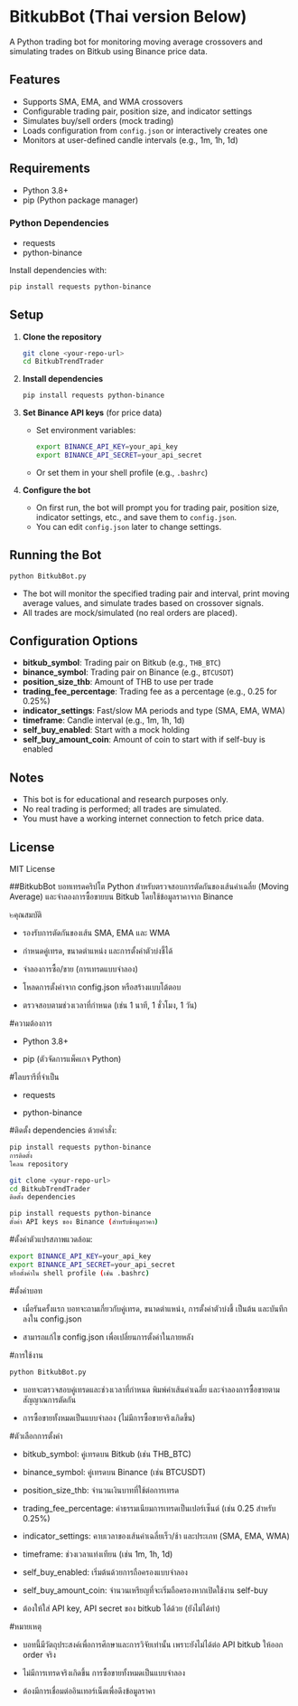 # BitkubBot (Thai version Below)

A Python trading bot for monitoring moving average crossovers and simulating trades on Bitkub using Binance price data.

## Features
- Supports SMA, EMA, and WMA crossovers
- Configurable trading pair, position size, and indicator settings
- Simulates buy/sell orders (mock trading)
- Loads configuration from `config.json` or interactively creates one
- Monitors at user-defined candle intervals (e.g., 1m, 1h, 1d)

## Requirements
- Python 3.8+
- pip (Python package manager)

### Python Dependencies
- requests
- python-binance

Install dependencies with:
```bash
pip install requests python-binance
```

## Setup
1. **Clone the repository**
   ```bash
   git clone <your-repo-url>
   cd BitkubTrendTrader
   ```
2. **Install dependencies**
   ```bash
   pip install requests python-binance
   ```
3. **Set Binance API keys** (for price data)
   - Set environment variables:
     ```bash
     export BINANCE_API_KEY=your_api_key
     export BINANCE_API_SECRET=your_api_secret
     ```
   - Or set them in your shell profile (e.g., `.bashrc`)

4. **Configure the bot**
   - On first run, the bot will prompt you for trading pair, position size, indicator settings, etc., and save them to `config.json`.
   - You can edit `config.json` later to change settings.

## Running the Bot

```bash
python BitkubBot.py
```

- The bot will monitor the specified trading pair and interval, print moving average values, and simulate trades based on crossover signals.
- All trades are mock/simulated (no real orders are placed).

## Configuration Options
- **bitkub_symbol**: Trading pair on Bitkub (e.g., `THB_BTC`)
- **binance_symbol**: Trading pair on Binance (e.g., `BTCUSDT`)
- **position_size_thb**: Amount of THB to use per trade
- **trading_fee_percentage**: Trading fee as a percentage (e.g., 0.25 for 0.25%)
- **indicator_settings**: Fast/slow MA periods and type (SMA, EMA, WMA)
- **timeframe**: Candle interval (e.g., 1m, 1h, 1d)
- **self_buy_enabled**: Start with a mock holding
- **self_buy_amount_coin**: Amount of coin to start with if self-buy is enabled

## Notes
- This bot is for educational and research purposes only.
- No real trading is performed; all trades are simulated.
- You must have a working internet connection to fetch price data.

## License
MIT License

##BitkubBot
บอทเทรดคริปโต Python สำหรับตรวจสอบการตัดกันของเส้นค่าเฉลี่ย (Moving Average) และจำลองการซื้อขายบน Bitkub โดยใช้ข้อมูลราคาจาก Binance

๒คุณสมบัติ
- รองรับการตัดกันของเส้น SMA, EMA และ WMA

- กำหนดคู่เทรด, ขนาดตำแหน่ง และการตั้งค่าตัวบ่งชี้ได้

- จำลองการซื้อ/ขาย (การเทรดแบบจำลอง)

- โหลดการตั้งค่าจาก config.json หรือสร้างแบบโต้ตอบ

- ตรวจสอบตามช่วงเวลาที่กำหนด (เช่น 1 นาที, 1 ชั่วโมง, 1 วัน)

#ความต้องการ
- Python 3.8+

- pip (ตัวจัดการแพ็คเกจ Python)

#ไลบรารีที่จำเป็น
- requests

- python-binance

#ติดตั้ง dependencies ด้วยคำสั่ง:

```bash
pip install requests python-binance
การติดตั้ง
โคลน repository
```
```bash
git clone <your-repo-url>
cd BitkubTrendTrader
ติดตั้ง dependencies
```
```bash
pip install requests python-binance
ตั้งค่า API keys ของ Binance (สำหรับข้อมูลราคา)
```
#ตั้งค่าตัวแปรสภาพแวดล้อม:

```bash
export BINANCE_API_KEY=your_api_key
export BINANCE_API_SECRET=your_api_secret
หรือตั้งค่าใน shell profile (เช่น .bashrc)
```
#ตั้งค่าบอท

- เมื่อรันครั้งแรก บอทจะถามเกี่ยวกับคู่เทรด, ขนาดตำแหน่ง, การตั้งค่าตัวบ่งชี้ เป็นต้น และบันทึกลงใน config.json

- สามารถแก้ไข config.json เพื่อเปลี่ยนการตั้งค่าในภายหลัง

#การใช้งาน
```bash
python BitkubBot.py
```
- บอทจะตรวจสอบคู่เทรดและช่วงเวลาที่กำหนด พิมพ์ค่าเส้นค่าเฉลี่ย และจำลองการซื้อขายตามสัญญาณการตัดกัน

- การซื้อขายทั้งหมดเป็นแบบจำลอง (ไม่มีการซื้อขายจริงเกิดขึ้น)

#ตัวเลือกการตั้งค่า
- bitkub_symbol: คู่เทรดบน Bitkub (เช่น THB_BTC)

- binance_symbol: คู่เทรดบน Binance (เช่น BTCUSDT)

- position_size_thb: จำนวนเงินบาทที่ใช้ต่อการเทรด

- trading_fee_percentage: ค่าธรรมเนียมการเทรดเป็นเปอร์เซ็นต์ (เช่น 0.25 สำหรับ 0.25%)

- indicator_settings: คาบเวลาของเส้นค่าเฉลี่ยเร็ว/ช้า และประเภท (SMA, EMA, WMA)

- timeframe: ช่วงเวลาแท่งเทียน (เช่น 1m, 1h, 1d)

- self_buy_enabled: เริ่มต้นด้วยการถือครองแบบจำลอง

- self_buy_amount_coin: จำนวนเหรียญที่จะเริ่มถือครองหากเปิดใช้งาน self-buy

- ต้องให้ใส่ API key, API secret ของ bitkub ได้ด้วย (ยังไม่ได้ทำ)

#หมายเหตุ
- บอทนี้มีวัตถุประสงค์เพื่อการศึกษาและการวิจัยเท่านั้น เพราะยังไม่ได้ต่อ API bitkub ให้ออก order จริง

- ไม่มีการเทรดจริงเกิดขึ้น การซื้อขายทั้งหมดเป็นแบบจำลอง

- ต้องมีการเชื่อมต่ออินเทอร์เน็ตเพื่อดึงข้อมูลราคา
